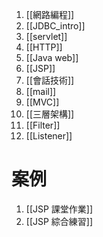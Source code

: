 1. [[網路編程]]
2. [[JDBC_intro]]
3. [[servlet]]
4. [[HTTP]]
5. [[Java web]]
6. [[JSP]]
7. [[會話技術]]
8. [[mail]]
9. [[MVC]]
10. [[三層架構]]
11. [[Filter]]
12. [[Listener]]


# 案例
1. [[JSP 課堂作業]]
2. [[JSP 綜合練習]]